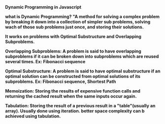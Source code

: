 <b>Dynamic Programming in Javascript<b>

what is Dynamic Programming?
"A method for solving a complex problem by breaking it down into a collection of simpler sub problems, solving wach of those sub problems just once, and storing their solutions.

It works on problems with Optimal Substructure and Overlapping Subproblems.

Overlapping Subproblems:
A problem is said to have overlapping subproblems if it can be broken down into subproblems which are reused several times.
Ex: Fibonacci sequence

Optimal Substructure:
A problem is said to have optimal substructure if an optimal solution can be constructed from optimal solutions of its subproblems.
Ex: Fibonacci sequence, Shortest Path

Memoization:
Storing the results of expensive function calls and returning the cached result when the same inputs occur again.

Tabulation:
Storing the result of a previous result in a "table"(usually an array).
Usually done using iteration.
better space complexity can b achieved using tabulation.



